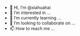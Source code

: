 - 👋 Hi, I’m @xiahuahai
- 👀 I’m interested in ...
- 🌱 I’m currently learning ...
- 💞️ I’m looking to collaborate on ...
- 📫 How to reach me ...

<!---
xiahuahai/xiahuahai is a ✨ special ✨ repository because its `README.md` (this file) appears on your GitHub profile.
You can click the Preview link to take a look at your changes.
--->
